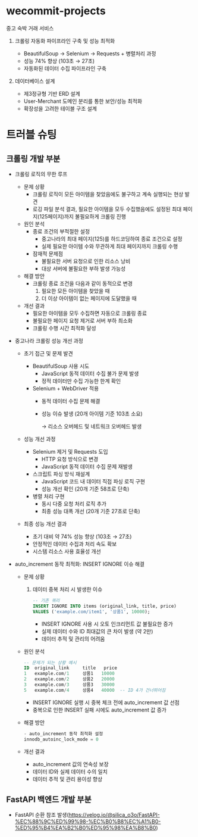# wecommit-projects

중고 숙박 거래 서비스

1. 크롤링 자동화 파이프라인 구축 및 성능 최적화
   - BeautifulSoup → Selenium → Requests + 병렬처리 과정
   - 성능 74% 향상 (103초 → 27초)
   - 자동화된 데이터 수집 파이프라인 구축

2. 데이터베이스 설계
   - 제3정규형 기반 ERD 설계
   - User-Merchant 도메인 분리를 통한 보안/성능 최적화
   - 확장성을 고려한 테이블 구조 설계

# 트러블 슈팅

  ## 크롤링 개발 부분
  - 크롤링 로직의 무한 루프
    - 문제 상황
        - 크롤링 로직이 모든 아이템을 찾았음에도 불구하고 계속 실행되는 현상 발견
        - 로깅 파일 분석 결과, 필요한 아이템을 모두 수집했음에도 설정된 최대 페이지(125페이지)까지 불필요하게 크롤링 진행
    - 원인 분석
        - 종료 조건의 부적절한 설정
            - 중고나라의 최대 페이지(125)를 하드코딩하여 종료 조건으로 설정
            - 실제 필요한 아이템 수와 무관하게 최대 페이지까지 크롤링 수행
        - 잠재적 문제점
            - 불필요한 서버 요청으로 인한 리소스 낭비
            - 대상 서버에 불필요한 부하 발생 가능성
    - 해결 방안
        - 크롤링 종료 조건을 다음과 같이 동적으로 변경
            1. 필요한 모든 아이템을 찾았을 때
            2. 더 이상 아이템이 없는 페이지에 도달했을 때
    - 개선 결과
        - 필요한 아이템을 모두 수집하면 자동으로 크롤링 종료
        - 불필요한 페이지 요청 제거로 서버 부하 최소화
        - 크롤링 수행 시간 최적화 달성

- 중고나라 크롤링 성능 개선 과정
    - 초기 접근 및 문제 발견
        - BeautifulSoup 사용 시도
            - JavaScript 동적 데이터 수집 불가 문제 발생
            - 정적 데이터만 수집 가능한 한계 확인
        - Selenium + WebDriver 적용
            - 동적 데이터 수집 문제 해결
            - 성능 이슈 발생 (20개 아이템 기준 103초 소요)
                
                → 리소스 오버헤드 및 네트워크 오버헤드 발생
                
    - 성능 개선 과정
        - Selenium 제거 및 Requests 도입
            - HTTP 요청 방식으로 변경
            - JavaScript 동적 데이터 수집 문제 재발생
        - 스크립트 파싱 방식 재설계
            - JavaScript 코드 내 데이터 직접 파싱 로직 구현
            - 성능 개선 확인 (20개 기준 58초로 단축)
        - 병렬 처리 구현
            - 동시 다중 요청 처리 로직 추가
            - 최종 성능 대폭 개선 (20개 기준 27초로 단축)
    - 최종 성능 개선 결과
        - 초기 대비 약 74% 성능 향상 (103초 → 27초)
        - 안정적인 데이터 수집과 처리 속도 확보
        - 시스템 리소스 사용 효율성 개선

          
- auto_increment 동작 최적화: INSERT IGNORE 이슈 해결
    - 문제 상황
        1. 데이터 중복 처리 시 발생한 이슈
            
            ```sql
            -- 기존 쿼리
            INSERT IGNORE INTO items (original_link, title, price) 
            VALUES ('example.com/item1', '상품1', 10000);
            ```
            
            - INSERT IGNORE 사용 시 오토 인크리먼트 값 불필요한 증가
            - 실제 데이터 수와 ID 최대값의 큰 차이 발생 (약 2만)
            - 데이터 추적 및 관리의 어려움
    - 원인 분석
        
        ```sql
        -- 문제가 되는 상황 예시
        ID  original_link     title   price
        1   example.com/1     상품1   10000
        2   example.com/2     상품2   20000
        3   example.com/3     상품3   30000
        5   example.com/4     상품4   40000  -- ID 4가 건너뛰어짐
        ```
        
        - INSERT IGNORE 실행 시 중복 체크 전에 auto_increment 값 선점
        - 중복으로 인한 INSERT 실패 시에도 auto_increment 값 증가
    
    - 해결 방안
        
        ```sql
        - auto_increment 동작 최적화 설정
        innodb_autoinc_lock_mode = 0
        ```
        
    - 개선 결과
        - auto_increment 값의 연속성 보장
        - 데이터 ID와 실제 데이터 수의 일치
        - 데이터 추적 및 관리 용이성 향상

## FastAPI 백엔드 개발 부분
  - FastAPI 순환 참조 발생(https://velog.io/@silica_o3o/FastAPI-%EC%88%9C%ED%99%98-%EC%B0%B8%EC%A1%B0-%ED%95%B4%EA%B2%B0%ED%95%98%EA%B8%B0)
    
